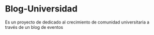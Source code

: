 # Blog-Universidad
Es un proyecto de dedicado al crecimiento de comunidad universitaria a través de un blog de eventos
